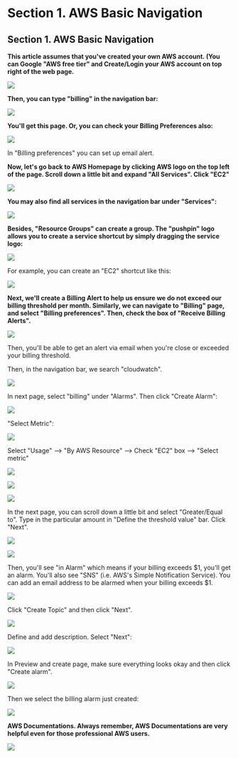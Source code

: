 # Section 1. AWS Basic Navigation

## Section 1. AWS Basic Navigation

**This article assumes that you've created your own AWS account. \(You can Google "AWS free tier" and Create/Login your AWS account on top right of the web page.**

![](../.gitbook/assets/image%20%28175%29.png)

**Then, you can type "billing" in the navigation bar:**

![](../.gitbook/assets/image%20%28106%29.png)

**​You'll get this page. Or, you can check your Billing Preferences also:**

![](../.gitbook/assets/image%20%2861%29.png)

In "Billing preferences" you can set up email alert.

**Now, let's go back to AWS Homepage by clicking AWS logo on the top left of the page. Scroll down a little bit and expand "All Services". Click "EC2"**

![](../.gitbook/assets/image%20%2827%29.png)

**You may also find all services in the navigation bar under "Services":**

![](../.gitbook/assets/image%20%28172%29.png)

**Besides, "Resource Groups" can create a group. The "pushpin" logo allows you to create a service shortcut by simply dragging the service logo:**

![](../.gitbook/assets/image%20%28148%29.png)

For example, you can create an "EC2" shortcut like this:

![](../.gitbook/assets/image%20%28165%29.png)

**Next, we'll create a Billing Alert to help us ensure we do not exceed our billing threshold per month. Similarly, we can navigate to "Billing" page, and select "Billing preferences". Then, check the box of "Receive Billing Alerts".**

![](../.gitbook/assets/image%20%2885%29.png)

Then, you'll be able to get an alert via email when you're close or exceeded your billing threshold.

Then, in the navigation bar, we search "cloudwatch".

![](../.gitbook/assets/image%20%2899%29.png)

In next page, select "billing" under "Alarms". Then click "Create Alarm":

![](../.gitbook/assets/image%20%28129%29.png)

"Select Metric":

![](../.gitbook/assets/image%20%28156%29.png)

Select "Usage" --&gt; "By AWS Resource" --&gt; Check "EC2" box --&gt; "Select metric"

![](../.gitbook/assets/image%20%2834%29.png)

![](../.gitbook/assets/image%20%2862%29.png)

![](../.gitbook/assets/image%20%282%29.png)

In the next page, you can scroll down a little bit and select "Greater/Equal to". Type in the particular amount in "Define the threshold value" bar. Click "Next".

![](../.gitbook/assets/image%20%2890%29.png)

![](../.gitbook/assets/image%20%28128%29.png)

Then, you'll see "in Alarm" which means if your billing exceeds $1, you'll get an alarm. You'll also see "SNS" \(i.e. AWS's Simple Notification Service\). You can add an email address to be alarmed when your billing exceeds $1.

![](../.gitbook/assets/image%20%28178%29.png)

Click "Create Topic" and then click "Next".

![](../.gitbook/assets/image%20%2893%29.png)

Define and add description. Select "Next":

![](../.gitbook/assets/image%20%2884%29.png)

In Preview and create page, make sure everything looks okay and then click "Create alarm".

![](../.gitbook/assets/image%20%284%29.png)

Then we select the billing alarm just created:

![](../.gitbook/assets/image%20%28157%29.png)

**AWS Documentations. Always remember, AWS Documentations are very helpful even for those professional AWS users.**

![](../.gitbook/assets/image%20%2815%29.png)

